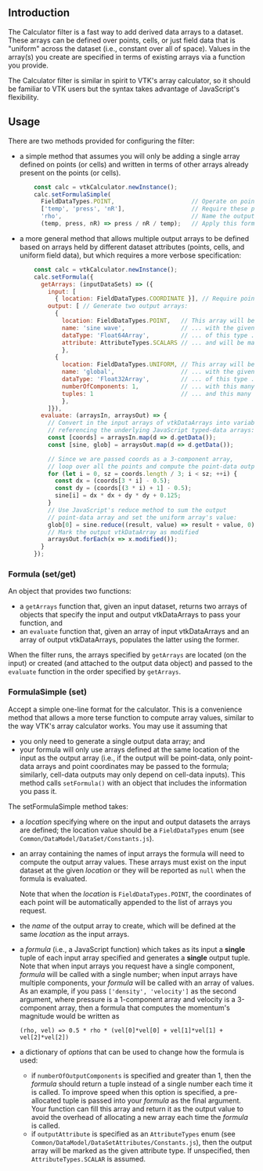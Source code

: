 ## Introduction

The Calculator filter is a fast way to add derived data arrays to a dataset.
These arrays can be defined over points, cells, or just field data that is "uniform" across the dataset (i.e., constant over all of space).
Values in the array(s) you create are specified in terms of existing arrays via a function you provide.

The Calculator filter is similar in spirit to VTK's array calculator, so it should be familiar to VTK users but the syntax takes advantage of JavaScript's flexibility.

## Usage

There are two methods provided for configuring the filter:

+ a simple method that assumes you will only be adding a single array defined on points (or cells) and written in terms of other arrays already present on the points (or cells).

  ```js
      const calc = vtkCalculator.newInstance();
      calc.setFormulaSimple(
        FieldDataTypes.POINT,                      // Operate on point data
        ['temp', 'press', 'nR'],                   // Require these point-data arrays as input
        'rho',                                     // Name the output array 'rho'
        (temp, press, nR) => press / nR / temp);   // Apply this formula to each point to compute rho.
  ```

+ a more general method that allows multiple output arrays to be defined based on arrays held by different dataset attributes (points, cells, and uniform field data), but which requires a more verbose specification:

  ```js
      const calc = vtkCalculator.newInstance();
      calc.setFormula({
        getArrays: (inputDataSets) => ({
          input: [
            { location: FieldDataTypes.COORDINATE }], // Require point coordinates as input
          output: [ // Generate two output arrays:
            {
              location: FieldDataTypes.POINT,   // This array will be point-data ...
              name: 'sine wave',                // ... with the given name ...
              dataType: 'Float64Array',         // ... of this type ...
              attribute: AttributeTypes.SCALARS // ... and will be marked as the default scalars.
              },
            {
              location: FieldDataTypes.UNIFORM, // This array will be field data ...
              name: 'global',                   // ... with the given name ...
              dataType: 'Float32Array',         // ... of this type ...
              numberOfComponents: 1,            // ... with this many components ...
              tuples: 1                         // ... and this many tuples.
              },
          ]}),
        evaluate: (arraysIn, arraysOut) => {
          // Convert in the input arrays of vtkDataArrays into variables
          // referencing the underlying JavaScript typed-data arrays:
          const [coords] = arraysIn.map(d => d.getData());
          const [sine, glob] = arraysOut.map(d => d.getData());

          // Since we are passed coords as a 3-component array,
          // loop over all the points and compute the point-data output:
          for (let i = 0, sz = coords.length / 3; i < sz; ++i) {
            const dx = (coords[3 * i] - 0.5);
            const dy = (coords[(3 * i) + 1] - 0.5);
            sine[i] = dx * dx + dy * dy + 0.125;
          }
          // Use JavaScript's reduce method to sum the output
          // point-data array and set the uniform array's value:
          glob[0] = sine.reduce((result, value) => result + value, 0);
          // Mark the output vtkDataArray as modified
          arraysOut.forEach(x => x.modified());
        }
      });
  ```

### Formula (set/get)

An object that provides two functions:
+ a `getArrays` function that, given an input dataset, returns two arrays of objects that specify the input and output vtkDataArrays to pass your function, and
+ an `evaluate` function that, given an array of input vtkDataArrays and an array of output vtkDataArrays, populates the latter using the former.

When the filter runs, the arrays specified by `getArrays` are located (on the input) or created (and attached to the output data object) and passed to the `evaluate` function in the order specified by `getArrays`.

### FormulaSimple (set)

Accept a simple one-line format for the calculator.
This is a convenience method that allows a more terse function to compute array values, similar to the way VTK's array calculator works.
You may use it assuming that
+ you only need to generate a single output data array; and
+ your formula will only use arrays defined at the same location of the input as the output array (i.e., if the output will be point-data, only point-data arrays and point coordinates may be passed to the formula; similarly, cell-data outputs may only depend on cell-data inputs).
This method calls `setFormula()` with an object that includes the information you pass it.

The setFormulaSimple method takes:
+ a _location_ specifying where on the input and output datasets the arrays are defined;
  the location value should be a `FieldDataTypes` enum (see `Common/DataModel/DataSet/Constants.js`).
+ an array containing the names of input arrays the formula will need to compute the output
  array values. These arrays must exist on the input dataset at the given _location_ or they will be
  reported as `null` when the formula is evaluated.

  Note that when the _location_ is `FieldDataTypes.POINT`, the coordinates of each point will be automatically appended to the list of arrays you request.
+ the _name_ of the output array to create, which will be defined at the same _location_ as the input arrays.
+ a _formula_ (i.e., a JavaScript function) which takes as its input a **single** tuple of each input
  array specified and generates a **single** output tuple.
  Note that when input arrays you request have a single component, _formula_ will be called with a single number;
  when input arrays have multiple components, your _formula_ will be called with an array of values.
  As an example, if you pass `['density', 'velocity']` as the second argument, where pressure is a 1-component array and velocity is a 3-component array, then a formula that computes the momentum's magnitude would be written as

      (rho, vel) => 0.5 * rho * (vel[0]*vel[0] + vel[1]*vel[1] + vel[2]*vel[2])

+ a dictionary of _options_ that can be used to change how the formula is used:
    + if `numberOfOutputComponents` is specified and greater than 1, then the _formula_ should return a tuple instead of a single number each time it is called.
      To improve speed when this option is specified, a pre-allocated tuple is passed into your _formula_ as the final argument.
      Your function can fill this array and return it as the output value to avoid the overhead of allocating a new array each time the _formula_ is called.
    + if `outputAttribute` is specified as an `AttributeTypes` enum (see `Common/DataModel/DataSetAttributes/Constants.js`), then the output array will be marked as the given attribute type.
      If unspecified, then `AttributeTypes.SCALAR` is assumed.
